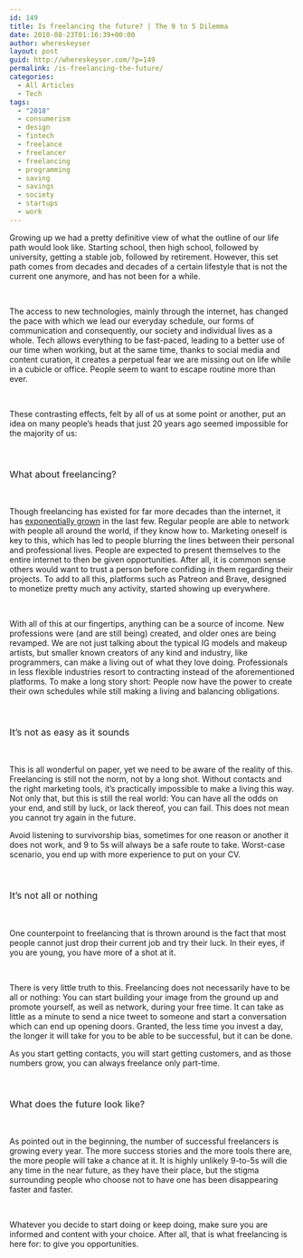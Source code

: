 ```yaml
---
id: 149
title: Is freelancing the future? | The 9 to 5 Dilemma
date: 2018-08-23T01:16:39+00:00
author: whereskeyser
layout: post
guid: http://whereskeyser.com/?p=149
permalink: /is-freelancing-the-future/
categories:
  - All Articles
  - Tech
tags:
  - "2018"
  - consumerism
  - design
  - fintech
  - freelance
  - freelancer
  - freelancing
  - programming
  - saving
  - savings
  - society
  - startups
  - work
---
```

<span style="font-weight: 400;">Growing up we had a pretty definitive view of what the outline of our life path would look like. Starting school, then high school, followed by university, getting a stable job, followed by retirement. However, this set path comes from decades and decades of a certain lifestyle that is not the current one anymore, and has not been for a while.</span>

&nbsp;

<span style="font-weight: 400;">The access to new technologies, mainly through the internet, has changed the pace with which we lead our everyday schedule, our forms of communication and consequently, our society and individual lives as a whole. Tech allows everything to be fast-paced, leading to a better use of our time when working, but at the same time, thanks to social media and content curation, it creates a perpetual fear we are missing out on life while in a cubicle or office. People seem to want to escape routine more than ever.</span>

&nbsp;

<span style="font-weight: 400;">These contrasting effects, felt by all of us at some point or another, put an idea on many people’s heads that just 20 years ago seemed impossible for the majority o</span><span style="font-weight: 400;">f us:</span>

&nbsp;

### <span style="font-weight: 400;">What about freelancing?</span>

&nbsp;

<span style="font-weight: 400;">Though freelancing has existed for far more decades than the internet, it has <a href="https://www.forbes.com/sites/elainepofeldt/2018/07/12/new-data-six-figure-freelancing-is-on-the-rise/">exponentially grown</a></span><span style="font-weight: 400;">&nbsp;in the last few. Regular people are able to network with people all around the world, if they know how to. Marketing oneself is key to this, which has led to people blurring the lines between their personal and professional lives. People are expected to present themselves to the entire internet to then be given opportunities. After all, it is common sense others would want to trust a person before confiding in them regarding their projects. To add to all this, platforms such as Patreon and Brave, designed to monetize pretty much any activity, started showing up everywhere.</span>

&nbsp;

<span style="font-weight: 400;">With all of this at our fingertips, anything can be a source of income. New professions were (and are still being) created, and older ones are being revamped. We are not just talking about the typical IG models and makeup artists, but smaller known creators of any kind and industry, like programmers, can make a living out of what they love doing. Professionals in less flexible industries resort to contracting instead of the aforementioned platforms. To make a long story short: People now have the power to create their own schedules while still making a living and balancing obligations.</span>

&nbsp;

### <span style="font-weight: 400;">It’s not as easy as it sounds</span>

&nbsp;

<span style="font-weight: 400;">This is all wonderful on paper, yet we need to be aware of the reality of this. Freelancing is still not the norm, not by a long shot. Without contacts and the right marketing tools, it’s practically impossible to make a living this way. Not only that, but this is still the real world: You can have all the odds on your end, and still by luck, or lack thereof, you can fail. This does not mean you cannot try again in the future.</span>

<span style="font-weight: 400;">Avoid listening to survivorship bias, sometimes for one reason or another it does not work, and 9 to 5s will always be a safe route to take. Worst-case scenario, you end up with more experience to put on your CV.</span>

&nbsp;

### <span style="font-weight: 400;">It’s not all or nothing</span>

&nbsp;

<span style="font-weight: 400;">One counterpoint to freelancing that is thrown around is the fact that most people cannot just drop their current job and try their luck. In their eyes, if you are young, you have more of a shot at it.</span>

&nbsp;

<span style="font-weight: 400;">There is very little truth to this. Freelancing does not necessarily have to be all or nothing: You can start building your image from the ground up and promote yourself, as well as network, during your free time. It can take as little as a minute to send a nice tweet to someone and start a conversation which can end up opening doors. Granted, the less time you invest a day, the longer it will take for you to be able to be successful, but it can be done.</span>

<span style="font-weight: 400;">As you start getting contacts, you will start getting customers, and as those numbers grow, you can always freelance only part-time.</span>

&nbsp;

### <span style="font-weight: 400;">What does the future look like?</span>

&nbsp;

<span style="font-weight: 400;">As pointed out in the beginning, the number of successful freelancers is growing every year. The more success stories and the more tools there are, the more people will take a chance at it. It is highly unlikely 9-to-5s will die any time in the near future, as they have their place, but the stigma surrounding people who choose not to have one has been disappearing faster and faster.</span>

&nbsp;

<span style="font-weight: 400;">Whatever you decide to start doing or keep doing, make sure you are informed and content with your choice. After all, that is what freelancing is here for: to give you opportunities.</span>